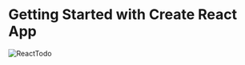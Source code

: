 # Getting Started with Create React App

![ReactTodo](https://user-images.githubusercontent.com/120326023/221773591-22ddfd2d-0a4c-4005-96b3-25f3c1ac7ea6.jpg)
